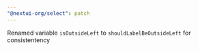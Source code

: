 ```yaml
---
"@nextui-org/select": patch
---
```


Renamed variable `isOutsideLeft` to `shouldLabelBeOutsideLeft` for consistentency
